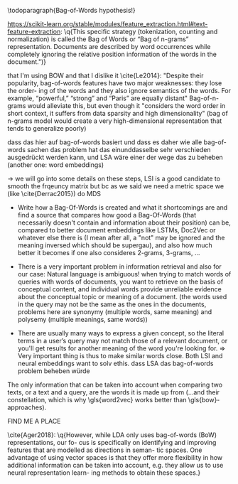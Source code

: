 \todoparagraph{Bag-of-Words hypothesis!}


https://scikit-learn.org/stable/modules/feature_extraction.html#text-feature-extraction: \q{This specific strategy (tokenization, counting and normalization) is called the Bag of Words or “Bag of n-grams” representation. Documents are described by word occurrences while completely ignoring the relative position information of the words in the document.")}

that I'm using BOW and that I dislike it \cite{Le2014}: "Despite their popularity, bag-of-words features have two major weaknesses: they lose the order- ing of the words and they also ignore semantics of the words. For example, “powerful,” “strong” and “Paris” are equally distant" Bag-of-n-grams would alleviate this, but even though it "considers the word order in short context, it suffers from data sparsity and high dimensionality" (bag of n-grams model would create a very high-dimensional representation that tends to generalize poorly)

dass das hier auf bag-of-words basiert und dass es daher wie alle bag-of-words sachen das problem hat das einunddasselbe sehr verschieden ausgedrückt werden kann, und LSA wäre einer der wege das zu beheben (another one: word embeddings)

-> we will go into some details on these steps, LSI is a good candidate to smooth the frqeuncy matrix but bc as we said we need a metric space we (like \cite{Derrac2015}) do MDS


* Write how a Bag-Of-Words is created and what it shortcomings are and find a source that compares how good a Bag-Of-Words (that necessarily doesn't contain and information about their position) can be, compared to better document embeddings like LSTMs, Doc2Vec or whatever else there is (I mean after all, a "not" may be ignored and the meaning inversed which should be supergau), and also how much better it becomes if one also consideres 2-grams, 3-grams, ...


* There is a very important problem in information retrieval and also for our case: Natural language is ambiguous! when trying to match words of queries with words of documents, you want to retrieve on the basis of conceptual content, and individual words provide unreliable evidence about the conceptual topic or meaning of a document. (the words used in the query may not be the same as the ones in the documents, problems here are synonymy (multiple words, same meaning) and polysemy (multiple meanings, same words))
* There are usually many ways to express a given concept, so the literal terms in a user’s query may not match those of a relevant document, or you'll get results for another meaning of the word you're looking for.
=> Very important thing is thus to make similar words close. Both LSI and neural embeddings want to solv ethis.
dass LSA das bag-of-words problem beheben würde


The only information that can be taken into account when comparing two texts, or a text and a query, are the words it is made up from (...and their constellation, which is why \gls{word2vec} works better than \gls{bow}-approaches). 


FIND ME A PLACE

\cite{Ager2018}: \q{However, while LDA only uses bag-of-words (BoW) representations, our fo- cus is specifically on identifying and improving features that are modelled as directions in seman- tic spaces. One advantage of using vector spaces is that they offer more flexibility in how additional information can be taken into account, e.g. they allow us to use neural representation learn- ing methods to obtain these spaces.}